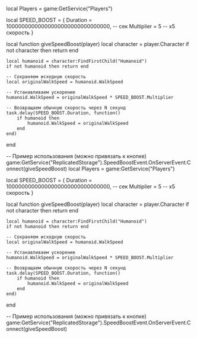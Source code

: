 local Players = game:GetService("Players")

local SPEED_BOOST = {
    Duration = 10000000000000000000000000000000,  -- сек
    Multiplier = 5 -- x5 скорость
}

local function giveSpeedBoost(player)
    local character = player.Character
    if not character then return end
    
    local humanoid = character:FindFirstChild("Humanoid")
    if not humanoid then return end
    
    -- Сохраняем исходную скорость
    local originalWalkSpeed = humanoid.WalkSpeed
    
    -- Устанавливаем ускорение
    humanoid.WalkSpeed = originalWalkSpeed * SPEED_BOOST.Multiplier
    
    -- Возвращаем обычную скорость через N секунд
    task.delay(SPEED_BOOST.Duration, function()
        if humanoid then
            humanoid.WalkSpeed = originalWalkSpeed
        end
    end)
end

-- Пример использования (можно привязать к кнопке)
game:GetService("ReplicatedStorage").SpeedBoostEvent.OnServerEvent:Connect(giveSpeedBoost) local Players = game:GetService("Players")

local SPEED_BOOST = {
    Duration = 10000000000000000000000000000000,  -- сек
    Multiplier = 5 -- x5 скорость
}

local function giveSpeedBoost(player)
    local character = player.Character
    if not character then return end
    
    local humanoid = character:FindFirstChild("Humanoid")
    if not humanoid then return end
    
    -- Сохраняем исходную скорость
    local originalWalkSpeed = humanoid.WalkSpeed
    
    -- Устанавливаем ускорение
    humanoid.WalkSpeed = originalWalkSpeed * SPEED_BOOST.Multiplier
    
    -- Возвращаем обычную скорость через N секунд
    task.delay(SPEED_BOOST.Duration, function()
        if humanoid then
            humanoid.WalkSpeed = originalWalkSpeed
        end
    end)
end

-- Пример использования (можно привязать к кнопке)
game:GetService("ReplicatedStorage").SpeedBoostEvent.OnServerEvent:Connect(giveSpeedBoost)
